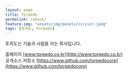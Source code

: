 ```yaml
---
layout: page
title: Torpedo
permalink: /about/
feature-img: "assets/img/pexels/circuit.jpeg"
tags: [토피도, torpedo]
---
```


토피도는 기술과 사람을 아는 회사입니다.


홈페이지  [www.torpedo.co.kr](http://www.torpedo.co.kr)  
공개소스 저장소 [https://www.github.com/torpedocorp](https://www.github.com/torpedocorp)
